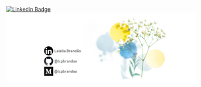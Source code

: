 [![Linkedin Badge](https://img.shields.io/badge/-LaisllaBrandão-blue?style=flat-square&logo=Linkedin&logoColor=white&link=https://www.linkedin.com/in/laislla-pinheiro-brandão-19762229/)](https://www.linkedin.com/in/laislla-pinheiro-brandão-19762229/)
![logo_lcpbrandao](logo_lcpbrandao.png)

